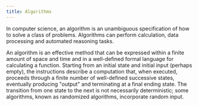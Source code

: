 ```yaml
---
title: Algorithms
---
```


In computer science, an algorithm is an unambiguous specification of how to solve a class of problems. Algorithms can perform calculation, data processing and automated reasoning tasks.

An algorithm is an effective method that can be expressed within a finite amount of space and time and in a well-defined formal language for calculating a function. Starting from an initial state and initial input (perhaps empty), the instructions describe a computation that, when executed, proceeds through a finite number of well-defined successive states, eventually producing "output" and terminating at a final ending state. The transition from one state to the next is not necessarily deterministic; some algorithms, known as randomized algorithms, incorporate random input.
